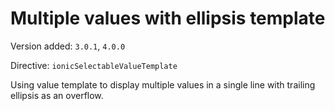 # Multiple values with ellipsis template

Version added: `3.0.1`, `4.0.0`

Directive: `ionicSelectableValueTemplate`

Using value template to display multiple values in a single line with trailing ellipsis as an overflow.
